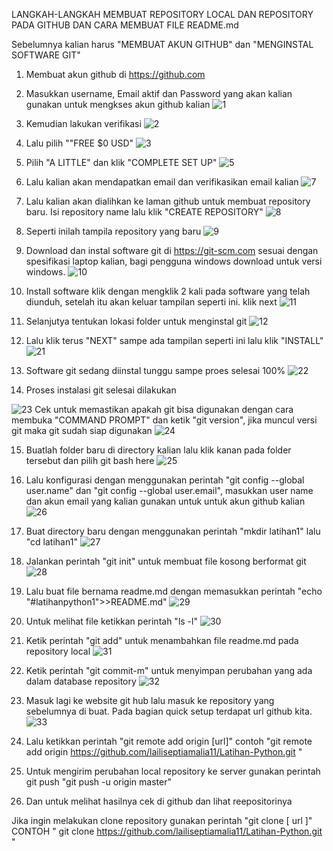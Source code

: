 LANGKAH-LANGKAH MEMBUAT REPOSITORY LOCAL DAN REPOSITORY PADA GITHUB DAN CARA MEMBUAT FILE README.md

Sebelumnya kalian harus "MEMBUAT AKUN GITHUB" dan "MENGINSTAL SOFTWARE GIT"

1. Membuat akun github di https://github.com
2. Masukkan username, Email aktif dan Password yang akan kalian gunakan untuk mengkses akun github kalian
![1](https://user-images.githubusercontent.com/56987138/67617109-ea407e00-f809-11e9-8f93-837daa85e8fe.png)

3. Kemudian lakukan verifikasi
![2](https://user-images.githubusercontent.com/56987138/67615814-f7a23c00-f7fa-11e9-867d-fccc34ab933a.png)

4. Lalu pilih ""FREE $0 USD"
![3](https://user-images.githubusercontent.com/56987138/67616908-d6941800-f807-11e9-843a-7397deb148ae.png)

5. Pilih "A LITTLE" dan klik "COMPLETE SET UP"
![5](https://user-images.githubusercontent.com/56987138/67616942-2e328380-f808-11e9-9e49-d9d6c83c410b.png)

6. Lalu kalian akan mendapatkan email dan verifikasikan email kalian
![7](https://user-images.githubusercontent.com/56987138/67616953-6e920180-f808-11e9-9de3-195f19b4e3d1.png)

7. Lalu kalian akan dialihkan ke laman github untuk membuat repository baru. Isi repository name lalu klik "CREATE REPOSITORY"
![8](https://user-images.githubusercontent.com/56987138/67617034-4f47a400-f809-11e9-85a5-b89ed93a81e3.png)

8. Seperti inilah tampila repository yang baru
![9](https://user-images.githubusercontent.com/56987138/67616976-b6188d80-f808-11e9-9e9a-f68d77b67ffc.png)

9. Download dan instal software git di https://git-scm.com sesuai dengan spesifikasi laptop kalian, bagi pengguna windows download untuk versi windows.
![10](https://user-images.githubusercontent.com/56987138/67617069-97ff5d00-f809-11e9-9f75-3bfa2ba14270.png)

10. Install software klik dengan mengklik 2 kali pada software yang telah diunduh, setelah itu akan keluar tampilan seperti ini. klik next
![11](https://user-images.githubusercontent.com/56987138/67617142-4c00e800-f80a-11e9-9003-b119f525b426.png)

11. Selanjutya tentukan lokasi folder untuk menginstal git
![12](https://user-images.githubusercontent.com/56987138/67617143-4d321500-f80a-11e9-8c05-ccd96996a5cc.png)

12. Lalu klik terus "NEXT" sampe ada tampilan seperti ini lalu klik "INSTALL"
![21](https://user-images.githubusercontent.com/56987138/67617158-810d3a80-f80a-11e9-80ba-3a5b9ae67bfb.png)

13. Software git sedang diinstal tunggu sampe proes selesai 100%
![22](https://user-images.githubusercontent.com/56987138/67617163-89fe0c00-f80a-11e9-9ce8-aea5407f49db.png)

14. Proses instalasi git selesai dilakukan

![23](https://user-images.githubusercontent.com/56987138/67617421-2de8b700-f80d-11e9-8426-ce89a529dfa0.png)
   Cek untuk memastikan apakah git bisa digunakan dengan cara membuka "COMMAND PROMPT" dan ketik "git version", jika muncul versi git maka git sudah siap digunakan
![24](https://user-images.githubusercontent.com/56987138/67617182-be71c800-f80a-11e9-859d-04a5608b3d13.png)

15. Buatlah folder baru di directory kalian lalu klik kanan pada folder tersebut dan pilih git bash here
![25](https://user-images.githubusercontent.com/56987138/67617366-b31f9c00-f80c-11e9-891a-6ba7f91c40c1.png)

16. Lalu konfigurasi dengan menggunakan perintah "git config --global user.name" dan "git config --global user.email", masukkan user name dan akun email yang kalian gunakan untuk untuk akun github kalian
![26](https://user-images.githubusercontent.com/56987138/67617423-393be280-f80d-11e9-8b44-09eb4db9b52e.png)

17. Buat directory baru dengan menggunakan perintah "mkdir latihan1" lalu "cd latihan1"
![27](https://user-images.githubusercontent.com/56987138/67617424-3a6d0f80-f80d-11e9-9b2a-178cc264cd99.png)

18. Jalankan perintah "git init" untuk membuat file kosong berformat git
![28](https://user-images.githubusercontent.com/56987138/67617425-3b9e3c80-f80d-11e9-98b2-4008c5d1c1ae.png)

19. Lalu buat file bernama readme.md dengan memasukkan perintah "echo "#latihanpython1">>README.md"
![29](https://user-images.githubusercontent.com/56987138/67617427-3c36d300-f80d-11e9-8a1d-7c9b33ea9c18.png)

20. Untuk melihat file ketikkan perintah  "ls -l"
![30](https://user-images.githubusercontent.com/56987138/67617475-c1ba8300-f80d-11e9-8715-837e1b4138e2.png)

20. Ketik perintah "git add" untuk menambahkan file readme.md pada repository local
![31](https://user-images.githubusercontent.com/56987138/67617476-c2531980-f80d-11e9-8a17-77f32b564915.png)

21. Ketik perintah "git commit-m" untuk menyimpan perubahan yang ada dalam database repository
![32](https://user-images.githubusercontent.com/56987138/67617477-c2ebb000-f80d-11e9-8667-75bd223a7e12.png)

22. Masuk lagi ke website git hub lalu masuk ke repository yang sebelumnya di buat. Pada bagian quick setup terdapat url github kita.
![33](https://user-images.githubusercontent.com/56987138/67617478-c3844680-f80d-11e9-9fe4-d7942c0f1df2.png)

23. Lalu ketikkan perintah "git remote add origin [url]" contoh "git remote add origin https://github.com/lailiseptiamalia11/Latihan-Python.git " 

24. Untuk mengirim perubahan local repository ke server gunakan perintah git push "git push -u origin master"

25. Dan untuk melihat hasilnya cek di github dan lihat reepositorinya

Jika ingin melakukan clone repository gunakan perintah "git clone [ url ]" CONTOH " git clone https://github.com/lailiseptiamalia11/Latihan-Python.git " 
